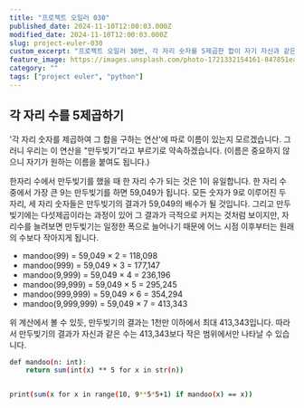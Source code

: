 ```yaml
---
title: "프로젝트 오일러 030"
published_date: 2024-11-10T12:00:03.000Z
modified_date: 2024-11-10T12:00:03.000Z
slug: project-euler-030
custom_excerpt: "프로젝트 오일러 30번, 각 자리 숫자를 5제곱한 합이 자기 자신과 같은 수들의 합을 구합니다. 탐색 상한선을 계산하여 범위를 한정한 후, 파이썬 반복문으로 문제를 해결하는 과정을 보여줍니다."
feature_image: https://images.unsplash.com/photo-1721332154161-847851ea188b?crop=entropy&cs=tinysrgb&fit=max&fm=jpg&ixid=M3wxMTc3M3wxfDF8YWxsfDF8fHx8fHx8fDE3MzEyMzg5MTJ8&ixlib=rb-4.0.3&q=80&w=2000
category: ""
tags: ["project euler", "python"]
---
```


## 각 자리 수를 5제곱하기

'각 자리 숫자를 제곱하여 그 합을 구하는 연산'에 따로 이름이 있는지 모르겠습니다. 그러니 우리는 이 연산을 "만두빚기"라고 부르기로 약속하겠습니다. (이름은 중요하지 않으니 자기가 원하는 이름을 붙여도 됩니다.)

한자리 수에서 만두빚기를 했을 때 한 자리 수가 되는 것은 1이 유일합니다. 한 자리 수 중에서 가장 큰 9는 만두빚기를 하면 59,049가 됩니다. 모든 숫자가 9로 이루어진 두 자리, 세 자리 숫자들은 만두빚기의 결과가 59,049의 배수가 될 것입니다. 그리고 만두빚기에는 다섯제곱이라는 과정이 있어 그 결과가 극적으로 커지는 것처럼 보이지만, 자리수를 늘려보면 만두빚기는 일정한 폭으로 늘어나기 때문에 어느 시점 이후부터는 원래의 수보다 작아지게 됩니다. 

* mandoo(99) = 59,049 × 2 = 118,098
* mandoo(999) = 59,049 × 3 = 177,147
* mandoo(9,999) = 59,049 × 4 = 236,196
* mandoo(99,999) = 59,049 × 5 = 295,245
* mandoo(999,999) = 59,049 × 6 = 354,294
* mandoo(9,999,999) = 59,049 × 7 = 413,343

위 계산에서 볼 수 있듯, 만두빚기의 결과는 1천만 이하에서 최대 413,343입니다. 따라서 만두빚기의 결과가 자신과 같은 수는 413,343보다 작은 범위에서만 나타날 수 있습니다. 

```bash
def mandoo(n: int):
    return sum(int(x) ** 5 for x in str(n))


print(sum(x for x in range(10, 9**5*5+1) if mandoo(x) == x))
```

